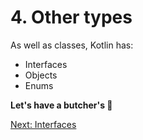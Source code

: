 # 4. Other types
As well as classes, Kotlin has:
* Interfaces
* Objects
* Enums

**Let's have a butcher's 🥩**

[Next: Interfaces](04-01-interfaces.md)

